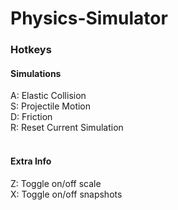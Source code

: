 # Physics-Simulator

### Hotkeys

#### Simulations
A: Elastic Collision <br />
S: Projectile Motion <br />
D: Friction <br />
R: Reset Current Simulation <br /><br />

#### Extra Info
Z: Toggle on/off scale <br />
X: Toggle on/off snapshots <br />
